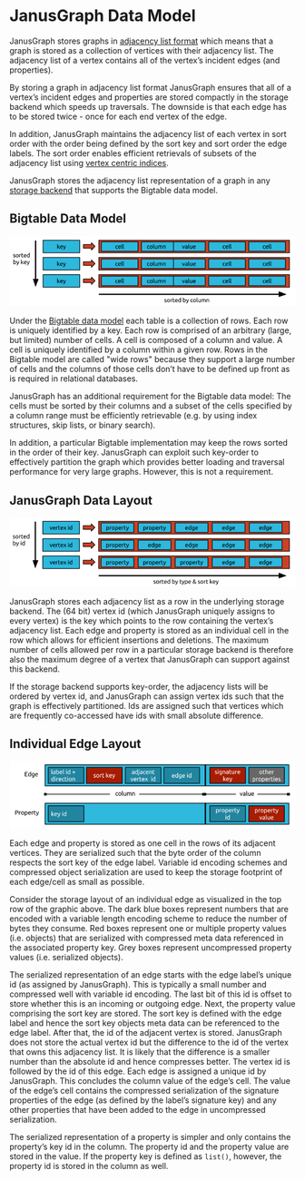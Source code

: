 # JanusGraph Data Model

JanusGraph stores graphs in [adjacency list
format](http://en.wikipedia.org/wiki/Adjacency_list) which means that a
graph is stored as a collection of vertices with their adjacency list.
The adjacency list of a vertex contains all of the vertex’s incident
edges (and properties).

By storing a graph in adjacency list format JanusGraph ensures that all
of a vertex’s incident edges and properties are stored compactly in the
storage backend which speeds up traversals. The downside is that each
edge has to be stored twice - once for each end vertex of the edge.

In addition, JanusGraph maintains the adjacency list of each vertex in
sort order with the order being defined by the sort key and sort order
the edge labels. The sort order enables efficient retrievals of subsets
of the adjacency list using [vertex centric indices](#vertex-indexes).

JanusGraph stores the adjacency list representation of a graph in any
[storage backend](#storage-backends) that supports the Bigtable data
model.

## Bigtable Data Model

![](bigtablemodel.png)

Under the [Bigtable data model](http://en.wikipedia.org/wiki/Bigtable)
each table is a collection of rows. Each row is uniquely identified by a
key. Each row is comprised of an arbitrary (large, but limited) number
of cells. A cell is composed of a column and value. A cell is uniquely
identified by a column within a given row. Rows in the Bigtable model
are called "wide rows" because they support a large number of cells and
the columns of those cells don’t have to be defined up front as is
required in relational databases.

JanusGraph has an additional requirement for the Bigtable data model:
The cells must be sorted by their columns and a subset of the cells
specified by a column range must be efficiently retrievable (e.g. by
using index structures, skip lists, or binary search).

In addition, a particular Bigtable implementation may keep the rows
sorted in the order of their key. JanusGraph can exploit such key-order
to effectively partition the graph which provides better loading and
traversal performance for very large graphs. However, this is not a
requirement.

## JanusGraph Data Layout

![](storagelayout.png)

JanusGraph stores each adjacency list as a row in the underlying storage
backend. The (64 bit) vertex id (which JanusGraph uniquely assigns to
every vertex) is the key which points to the row containing the vertex’s
adjacency list. Each edge and property is stored as an individual cell
in the row which allows for efficient insertions and deletions. The
maximum number of cells allowed per row in a particular storage backend
is therefore also the maximum degree of a vertex that JanusGraph can
support against this backend.

If the storage backend supports key-order, the adjacency lists will be
ordered by vertex id, and JanusGraph can assign vertex ids such that the
graph is effectively partitioned. Ids are assigned such that vertices
which are frequently co-accessed have ids with small absolute
difference.

## Individual Edge Layout

![](relationlayout.png)

Each edge and property is stored as one cell in the rows of its adjacent
vertices. They are serialized such that the byte order of the column
respects the sort key of the edge label. Variable id encoding schemes
and compressed object serialization are used to keep the storage
footprint of each edge/cell as small as possible.

Consider the storage layout of an individual edge as visualized in the
top row of the graphic above. The dark blue boxes represent numbers that
are encoded with a variable length encoding scheme to reduce the number
of bytes they consume. Red boxes represent one or multiple property
values (i.e. objects) that are serialized with compressed meta data
referenced in the associated property key. Grey boxes represent
uncompressed property values (i.e. serialized objects).

The serialized representation of an edge starts with the edge label’s
unique id (as assigned by JanusGraph). This is typically a small number
and compressed well with variable id encoding. The last bit of this id
is offset to store whether this is an incoming or outgoing edge. Next,
the property value comprising the sort key are stored. The sort key is
defined with the edge label and hence the sort key objects meta data can
be referenced to the edge label. After that, the id of the adjacent
vertex is stored. JanusGraph does not store the actual vertex id but the
difference to the id of the vertex that owns this adjacency list. It is
likely that the difference is a smaller number than the absolute id and
hence compresses better. The vertex id is followed by the id of this
edge. Each edge is assigned a unique id by JanusGraph. This concludes
the column value of the edge’s cell. The value of the edge’s cell
contains the compressed serialization of the signature properties of the
edge (as defined by the label’s signature key) and any other properties
that have been added to the edge in uncompressed serialization.

The serialized representation of a property is simpler and only contains
the property’s key id in the column. The property id and the property
value are stored in the value. If the property key is defined as
`list()`, however, the property id is stored in the column as well.
